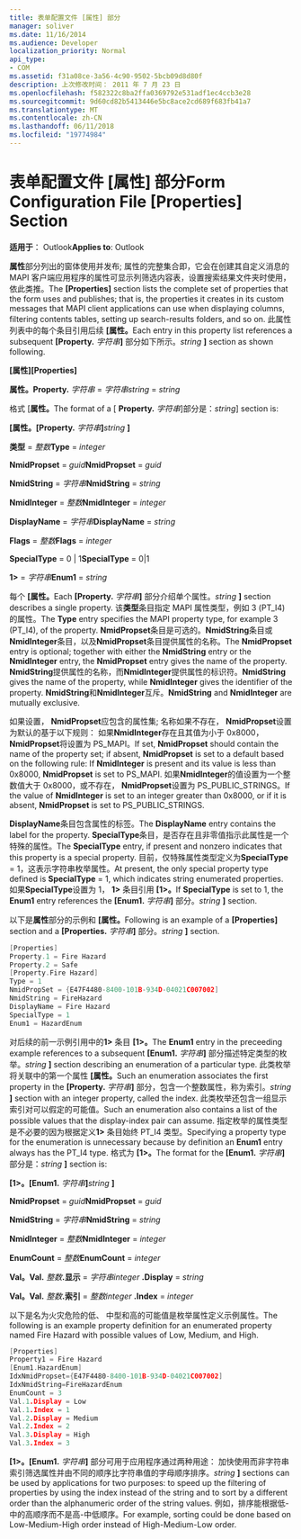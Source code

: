 ```yaml
---
title: 表单配置文件 [属性] 部分
manager: soliver
ms.date: 11/16/2014
ms.audience: Developer
localization_priority: Normal
api_type:
- COM
ms.assetid: f31a08ce-3a56-4c90-9502-5bcb09d8d80f
description: 上次修改时间： 2011 年 7 月 23 日
ms.openlocfilehash: f582322c8ba2ffa0369792e531adf1ec4ccb3e28
ms.sourcegitcommit: 9d60cd82b5413446e5bc8ace2cd689f683fb41a7
ms.translationtype: MT
ms.contentlocale: zh-CN
ms.lasthandoff: 06/11/2018
ms.locfileid: "19774984"
---
```

# <a name="form-configuration-file-properties-section"></a><span data-ttu-id="02509-103">表单配置文件 [属性] 部分</span><span class="sxs-lookup"><span data-stu-id="02509-103">Form Configuration File [Properties] Section</span></span>

  
  
<span data-ttu-id="02509-104">**适用于**： Outlook</span><span class="sxs-lookup"><span data-stu-id="02509-104">**Applies to**: Outlook</span></span> 
  
<span data-ttu-id="02509-105">**属性**部分列出的窗体使用并发布; 属性的完整集合即，它会在创建其自定义消息的 MAPI 客户端应用程序的属性可显示列筛选内容表，设置搜索结果文件夹时使用，依此类推。</span><span class="sxs-lookup"><span data-stu-id="02509-105">The **[Properties]** section lists the complete set of properties that the form uses and publishes; that is, the properties it creates in its custom messages that MAPI client applications can use when displaying columns, filtering contents tables, setting up search-results folders, and so on.</span></span> <span data-ttu-id="02509-106">此属性列表中的每个条目引用后续 **[属性。**</span><span class="sxs-lookup"><span data-stu-id="02509-106">Each entry in this property list references a subsequent **[Property.**</span></span> <span data-ttu-id="02509-107">_字符串_**]** 部分如下所示。</span><span class="sxs-lookup"><span data-stu-id="02509-107">_string_ **]** section as shown following.</span></span> 
  
 <span data-ttu-id="02509-108">**[属性]**</span><span class="sxs-lookup"><span data-stu-id="02509-108">**[Properties]**</span></span>
  
 <span data-ttu-id="02509-109">**属性。**</span><span class="sxs-lookup"><span data-stu-id="02509-109">**Property.**</span></span> <span data-ttu-id="02509-110">_字符串_ =  _字符串_</span><span class="sxs-lookup"><span data-stu-id="02509-110">_string_ =  _string_</span></span>
  
<span data-ttu-id="02509-111">格式 [**属性。**</span><span class="sxs-lookup"><span data-stu-id="02509-111">The format of a [ **Property.**</span></span> <span data-ttu-id="02509-112">_字符串_]部分是：</span><span class="sxs-lookup"><span data-stu-id="02509-112">_string_] section is:</span></span> 
  
 <span data-ttu-id="02509-113">**[属性。**</span><span class="sxs-lookup"><span data-stu-id="02509-113">**[Property.**</span></span> <span data-ttu-id="02509-114">_字符串_**]**</span><span class="sxs-lookup"><span data-stu-id="02509-114">_string_ **]**</span></span>
  
 <span data-ttu-id="02509-115">**类型** =  _整数_</span><span class="sxs-lookup"><span data-stu-id="02509-115">**Type** =  _integer_</span></span>
  
 <span data-ttu-id="02509-116">**NmidPropset** =  _guid_</span><span class="sxs-lookup"><span data-stu-id="02509-116">**NmidPropset** =  _guid_</span></span>
  
 <span data-ttu-id="02509-117">**NmidString** =  _字符串_</span><span class="sxs-lookup"><span data-stu-id="02509-117">**NmidString** =  _string_</span></span>
  
 <span data-ttu-id="02509-118">**NmidInteger** =  _整数_</span><span class="sxs-lookup"><span data-stu-id="02509-118">**NmidInteger** =  _integer_</span></span>
  
 <span data-ttu-id="02509-119">**DisplayName** =  _字符串_</span><span class="sxs-lookup"><span data-stu-id="02509-119">**DisplayName** =  _string_</span></span>
  
 <span data-ttu-id="02509-120">**Flags** =  _整数_</span><span class="sxs-lookup"><span data-stu-id="02509-120">**Flags** =  _integer_</span></span>
  
 <span data-ttu-id="02509-121">**SpecialType** = 0 | 1</span><span class="sxs-lookup"><span data-stu-id="02509-121">**SpecialType** = 0|1</span></span> 
  
 <span data-ttu-id="02509-122">**1>** =  _字符串_</span><span class="sxs-lookup"><span data-stu-id="02509-122">**Enum1** =  _string_</span></span>
  
<span data-ttu-id="02509-123">每个 **[属性。**</span><span class="sxs-lookup"><span data-stu-id="02509-123">Each **[Property.**</span></span> <span data-ttu-id="02509-124">_字符串_**]** 部分介绍单个属性。</span><span class="sxs-lookup"><span data-stu-id="02509-124">_string_ **]** section describes a single property.</span></span> <span data-ttu-id="02509-125">该**类型**条目指定 MAPI 属性类型，例如 3 (PT_I4) 的属性。</span><span class="sxs-lookup"><span data-stu-id="02509-125">The **Type** entry specifies the MAPI property type, for example 3 (PT_I4), of the property.</span></span> <span data-ttu-id="02509-126">**NmidPropset**条目是可选的。**NmidString**条目或**NmidInteger**条目，以及**NmidPropset**条目提供属性的名称。</span><span class="sxs-lookup"><span data-stu-id="02509-126">The **NmidPropset** entry is optional; together with either the **NmidString** entry or the **NmidInteger** entry, the **NmidPropset** entry gives the name of the property.</span></span> <span data-ttu-id="02509-127">**NmidString**提供属性的名称，而**NmidInteger**提供属性的标识符。</span><span class="sxs-lookup"><span data-stu-id="02509-127">**NmidString** gives the name of the property, while **NmidInteger** gives the identifier of the property.</span></span> <span data-ttu-id="02509-128">**NmidString**和**NmidInteger**互斥。</span><span class="sxs-lookup"><span data-stu-id="02509-128">**NmidString** and **NmidInteger** are mutually exclusive.</span></span> 
  
<span data-ttu-id="02509-129">如果设置， **NmidPropset**应包含的属性集; 名称如果不存在， **NmidPropset**设置为默认的基于以下规则： 如果**NmidInteger**存在且其值为小于 0x8000， **NmidPropset**将设置为 PS_MAPI。</span><span class="sxs-lookup"><span data-stu-id="02509-129">If set, **NmidPropset** should contain the name of the property set; if absent, **NmidPropset** is set to a default based on the following rule: If **NmidInteger** is present and its value is less than 0x8000, **NmidPropset** is set to PS_MAPI.</span></span> <span data-ttu-id="02509-130">如果**NmidInteger**的值设置为一个整数值大于 0x8000，或不存在， **NmidPropset**设置为 PS_PUBLIC_STRINGS。</span><span class="sxs-lookup"><span data-stu-id="02509-130">If the value of **NmidInteger** is set to an integer greater than 0x8000, or if it is absent, **NmidPropset** is set to PS_PUBLIC_STRINGS.</span></span> 
  
<span data-ttu-id="02509-131">**DisplayName**条目包含属性的标签。</span><span class="sxs-lookup"><span data-stu-id="02509-131">The **DisplayName** entry contains the label for the property.</span></span> <span data-ttu-id="02509-132">**SpecialType**条目，是否存在且非零值指示此属性是一个特殊的属性。</span><span class="sxs-lookup"><span data-stu-id="02509-132">The **SpecialType** entry, if present and nonzero indicates that this property is a special property.</span></span> <span data-ttu-id="02509-133">目前，仅特殊属性类型定义为**SpecialType** = 1，这表示字符串枚举属性。</span><span class="sxs-lookup"><span data-stu-id="02509-133">At present, the only special property type defined is **SpecialType** = 1, which indicates string enumerated properties.</span></span> <span data-ttu-id="02509-134">如果**SpecialType**设置为 1， **1>** 条目引用 **[1>。**</span><span class="sxs-lookup"><span data-stu-id="02509-134">If **SpecialType** is set to 1, the **Enum1** entry references the **[Enum1.**</span></span> <span data-ttu-id="02509-135">_字符串_**]** 部分。</span><span class="sxs-lookup"><span data-stu-id="02509-135">_string_ **]** section.</span></span> 
  
<span data-ttu-id="02509-136">以下是**属性**部分的示例和 **[属性。**</span><span class="sxs-lookup"><span data-stu-id="02509-136">Following is an example of a **[Properties]** section and a **[Properties.**</span></span> <span data-ttu-id="02509-137">_字符串_**]** 部分。</span><span class="sxs-lookup"><span data-stu-id="02509-137">_string_ **]** section.</span></span> 
  
```cpp
[Properties]
Property.1 = Fire Hazard
Property.2 = Safe
[Property.Fire Hazard]
Type = 1
NmidPropSet = {E47F4480-8400-101B-934D-04021C007002]
NmidString = FireHazard
DisplayName = Fire Hazard
SpecialType = 1
Enum1 = HazardEnum

```

<span data-ttu-id="02509-138">对后续的前一示例引用中的**1>** 条目 **[1>。**</span><span class="sxs-lookup"><span data-stu-id="02509-138">The **Enum1** entry in the preceeding example references to a subsequent **[Enum1.**</span></span> <span data-ttu-id="02509-139">_字符串_**]** 部分描述特定类型的枚举。</span><span class="sxs-lookup"><span data-stu-id="02509-139">_string_ **]** section describing an enumeration of a particular type.</span></span> <span data-ttu-id="02509-140">此类枚举将关联中的第一个属性 **[属性。**</span><span class="sxs-lookup"><span data-stu-id="02509-140">Such an enumeration associates the first property in the **[Property.**</span></span> <span data-ttu-id="02509-141">_字符串_**]** 部分，包含一个整数属性，称为索引。</span><span class="sxs-lookup"><span data-stu-id="02509-141">_string_ **]** section with an integer property, called the index.</span></span> <span data-ttu-id="02509-142">此类枚举还包含一组显示索引对可以假定的可能值。</span><span class="sxs-lookup"><span data-stu-id="02509-142">Such an enumeration also contains a list of the possible values that the display-index pair can assume.</span></span> <span data-ttu-id="02509-143">指定枚举的属性类型是不必要的因为根据定义**1>** 条目始终 PT_I4 类型。</span><span class="sxs-lookup"><span data-stu-id="02509-143">Specifying a property type for the enumeration is unnecessary because by definition an **Enum1** entry always has the PT_I4 type.</span></span> <span data-ttu-id="02509-144">格式为 **[1>。**</span><span class="sxs-lookup"><span data-stu-id="02509-144">The format for the **[Enum1.**</span></span> <span data-ttu-id="02509-145">_字符串_**]** 部分是：</span><span class="sxs-lookup"><span data-stu-id="02509-145">_string_ **]** section is:</span></span> 
  
 <span data-ttu-id="02509-146">**[1>。**</span><span class="sxs-lookup"><span data-stu-id="02509-146">**[Enum1.**</span></span> <span data-ttu-id="02509-147">_字符串_**]**</span><span class="sxs-lookup"><span data-stu-id="02509-147">_string_ **]**</span></span>
  
 <span data-ttu-id="02509-148">**NmidPropset** =  _guid_</span><span class="sxs-lookup"><span data-stu-id="02509-148">**NmidPropset** =  _guid_</span></span>
  
 <span data-ttu-id="02509-149">**NmidString** =  _字符串_</span><span class="sxs-lookup"><span data-stu-id="02509-149">**NmidString** =  _string_</span></span>
  
 <span data-ttu-id="02509-150">**NmidInteger** =  _整数_</span><span class="sxs-lookup"><span data-stu-id="02509-150">**NmidInteger** =  _integer_</span></span>
  
 <span data-ttu-id="02509-151">**EnumCount** =  _整数_</span><span class="sxs-lookup"><span data-stu-id="02509-151">**EnumCount** =  _integer_</span></span>
  
 <span data-ttu-id="02509-152">**Val。**</span><span class="sxs-lookup"><span data-stu-id="02509-152">**Val.**</span></span> <span data-ttu-id="02509-153">_整数_**.显示** =  _字符串_</span><span class="sxs-lookup"><span data-stu-id="02509-153">_integer_ **.Display** =  _string_</span></span>
  
 <span data-ttu-id="02509-154">**Val。**</span><span class="sxs-lookup"><span data-stu-id="02509-154">**Val.**</span></span> <span data-ttu-id="02509-155">_整数_**.索引** =  _整数_</span><span class="sxs-lookup"><span data-stu-id="02509-155">_integer_ **.Index** =  _integer_</span></span>
  
<span data-ttu-id="02509-156">以下是名为火灾危险的低、 中型和高的可能值是枚举属性定义示例属性。</span><span class="sxs-lookup"><span data-stu-id="02509-156">The following is an example property definition for an enumerated property named Fire Hazard with possible values of Low, Medium, and High.</span></span>
  
```cpp
[Properties]
Property1 = Fire Hazard
[Enum1.HazardEnum]
IdxNmidPropset={E47F4480-8400-101B-934D-04021C007002]
IdxNmidString=FireHazardEnum
EnumCount = 3
Val.1.Display = Low
Val.1.Index = 1
Val.2.Display = Medium
Val.2.Index = 2
Val.3.Display = High
Val.3.Index = 3

```

 <span data-ttu-id="02509-157">**[1>。**</span><span class="sxs-lookup"><span data-stu-id="02509-157">**[Enum1.**</span></span> <span data-ttu-id="02509-158">_字符串_**]** 部分可用于应用程序通过两种用途： 加快使用而非字符串索引筛选属性并由不同的顺序比字符串值的字母顺序排序。</span><span class="sxs-lookup"><span data-stu-id="02509-158">_string_ **]** sections can be used by applications for two purposes: to speed up the filtering of properties by using the index instead of the string and to sort by a different order than the alphanumeric order of the string values.</span></span> <span data-ttu-id="02509-159">例如，排序能根据低-中的高顺序而不是高-中低顺序。</span><span class="sxs-lookup"><span data-stu-id="02509-159">For example, sorting could be done based on Low-Medium-High order instead of High-Medium-Low order.</span></span> 
  

